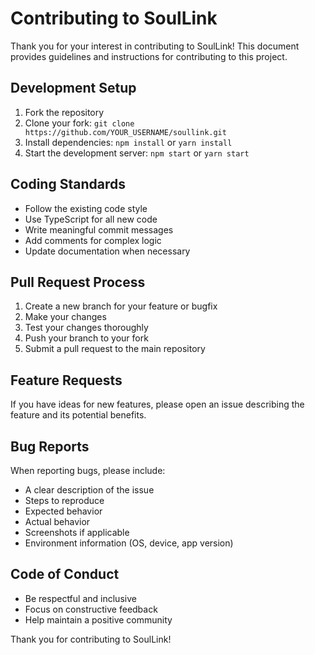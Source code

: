 # Contributing to SoulLink

Thank you for your interest in contributing to SoulLink! This document provides guidelines and instructions for contributing to this project.

## Development Setup

1. Fork the repository
2. Clone your fork: `git clone https://github.com/YOUR_USERNAME/soullink.git`
3. Install dependencies: `npm install` or `yarn install`
4. Start the development server: `npm start` or `yarn start`

## Coding Standards

- Follow the existing code style
- Use TypeScript for all new code
- Write meaningful commit messages
- Add comments for complex logic
- Update documentation when necessary

## Pull Request Process

1. Create a new branch for your feature or bugfix
2. Make your changes
3. Test your changes thoroughly
4. Push your branch to your fork
5. Submit a pull request to the main repository

## Feature Requests

If you have ideas for new features, please open an issue describing the feature and its potential benefits.

## Bug Reports

When reporting bugs, please include:
- A clear description of the issue
- Steps to reproduce
- Expected behavior
- Actual behavior
- Screenshots if applicable
- Environment information (OS, device, app version)

## Code of Conduct

- Be respectful and inclusive
- Focus on constructive feedback
- Help maintain a positive community

Thank you for contributing to SoulLink!